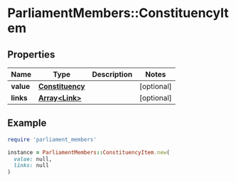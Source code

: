 # ParliamentMembers::ConstituencyItem

## Properties

| Name | Type | Description | Notes |
| ---- | ---- | ----------- | ----- |
| **value** | [**Constituency**](Constituency.md) |  | [optional] |
| **links** | [**Array&lt;Link&gt;**](Link.md) |  | [optional] |

## Example

```ruby
require 'parliament_members'

instance = ParliamentMembers::ConstituencyItem.new(
  value: null,
  links: null
)
```

